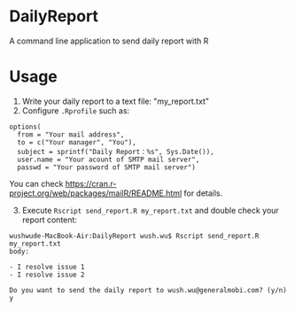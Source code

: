 # DailyReport

A command line application to send daily report with R

# Usage

1. Write your daily report to a text file: "my_report.txt"
2. Configure `.Rprofile` such as:

```
options(
  from = "Your mail address",
  to = c("Your manager", "You"),
  subject = sprintf("Daily Report：%s", Sys.Date()),
  user.name = "Your acount of SMTP mail server",
  passwd = "Your password of SMTP mail server")
```

You can check <https://cran.r-project.org/web/packages/mailR/README.html> for details.

3. Execute `Rscript send_report.R my_report.txt` and double check your report content:

```
wushwude-MacBook-Air:DailyReport wush.wu$ Rscript send_report.R my_report.txt
body:

- I resolve issue 1
- I resolve issue 2

Do you want to send the daily report to wush.wu@generalmobi.com? (y/n) y
```
